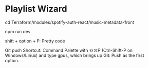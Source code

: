 # Playlist Wizard
cd Terraform/modules/spotify-auth-react/music-metadata-front

npm run dev

shift + option + F: Pretty code


Git push Shortcut: Command Palette with ⇧⌘P (Ctrl-Shift-P on Windows/Linux) and type gpus, which brings up Git: Push as the first option.
